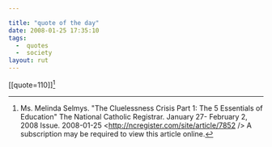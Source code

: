 ```yaml
---

title: "quote of the day"
date: 2008-01-25 17:35:10
tags:
  -  quotes
  -  society
layout: rut
---
```


[[quote=110]][^200801251]

[^200801251]: Ms. Melinda Selmys.  "The Cluelessness Crisis Part 1: The 5 Essentials of Education"  The National Catholic Registrar.  January 27- February 2, 2008 Issue.  2008-01-25 <http://ncregister.com/site/article/7852 /> A subscription may be required to view this article online.

